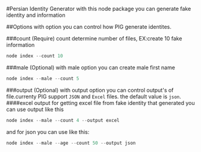 #Persian Identity Generator
with this node package you can generate fake identity and information 

##Options
with option you can control how PIG generate identites.

###count (Require)
count determine number of files,
EX:create 10 fake information
```javascript 
node index --count 10
```
###male (Optional)
with male option you can create male first name 

```javascript
node index --male --count 5
```

###output (Optional)
with output option you can control output's of file.currenty PIG support `JSON` and `Excel` files. the default value is `json`.
####excel output
for getting excel file from fake identity that generated you can use output like this

```javascript
node index --male --count 4 --output excel
```
and for json you can use like this:

```javascript
node index --male --age --count 50 --output json
```
